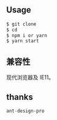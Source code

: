 ## Usage

```bash
$ git clone 
$ cd 
$ npm i or yarn
$ yarn start        
```
## 兼容性

现代浏览器及 IE11。


## thanks
	ant-design-pro